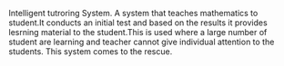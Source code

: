 Intelligent tutroring System.
A system that teaches mathematics to student.It conducts an initial test and based on the results it provides lesrning material to the student.This is used where a large number of student are learning and teacher cannot give individual attention to the students.
This system comes to the rescue. 